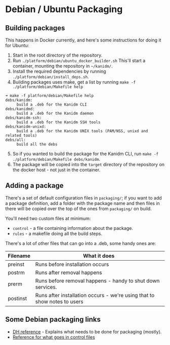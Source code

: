# Debian / Ubuntu Packaging

## Building packages

This happens in Docker currently, and here's some instructions for doing it for Ubuntu:

1. Start in the root directory of the repository.
2. Run `./platform/debian/ubuntu_docker_builder.sh` This'll start a container, mounting the repository in `~/kanidm/`.
3. Install the required dependencies by running `./platform/debian/install_deps.sh`.
4. Building packages uses make, get a list by running `make -f ./platform/debian/Makefile help`

```
➜ make -f platform/debian/Makefile help
debs/kanidm:
	 build a .deb for the Kanidm CLI
debs/kanidmd:
	 build a .deb for the Kanidm daemon
debs/kanidm-ssh:
	 build a .deb for the Kanidm SSH tools
debs/kanidm-unixd:
	 build a .deb for the Kanidm UNIX tools (PAM/NSS, unixd and related tools)
debs/all:
	 build all the debs
```

5. So if you wanted to build the package for the Kanidm CLI, run `make -f ./platform/debian/Makefile debs/kanidm`.
6. The package will be copied into the `target` directory of the repository on the docker host - not just in the container.

## Adding a package

There's a set of default configuration files in `packaging/`; if you want to add a package definition, add a folder with the package name and then files in there will be copied over the top of the ones from `packaging/` on build.

You'll need two custom files at minimum:

- `control` - a file containing information about the package.
- `rules` - a makefile doing all the build steps.

There's a lot of other files that can go into a .deb, some handy ones are:

| Filename | What it does                                                             |
| ---      | ---                                                                      |
| preinst  | Runs before installation occurs                                          |
| postrm   | Runs after removal happens                                               |
| prerm    | Runs before removal happens - handy to shut down services.               |
| postinst | Runs after installation occurs - we're using that to show notes to users |


## Some Debian packaging links

* [DH reference](https://www.debian.org/doc/manuals/maint-guide/dreq.en.html) - Explains what needs to be done for packaging (mostly).
* [Reference for what goes in control files](https://www.debian.org/doc/debian-policy/ch-controlfields)